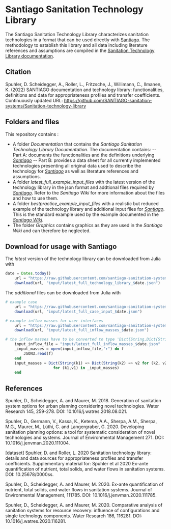 # Santiago Sanitation Technology Library

The Santiago Sanitation Technology Library characterizes sanitation technologies in a format that can be used directly with
[Santiago](https://github.com/santiago-sanitation-systems/Santiago.jl).
The methodology to establish this library and all data including literature references and assumptions are compiled in the [Sanitation Technology Library documentation](Spuhler_et_al_2023_SANTIAGO_Documentation_and_technology_data_library.pdf).

## Citation
Spuhler, D. Scheidegger, A., Roller, L., Fritzsche, J., Willimann, C., Ilmanen, K. (2022) SANTIAGO documentation and technology library: functionalities, definitions and data for appropriateness profiles and transfer coefficients. Continuously updated URL: https://github.com/SANTIAGO-sanitation-systems/Sanitation-technology-library

## Folders and files
This repository contains :
-  A folder _Documentation_ that contains the _Santiago Sanitation Technology Library Documentation_. The documentation contains:
-- Part A: documents the functionalities and the definitions underlying [_Santiago_](https://github.com/santiago-sanitation-systems/Santiago.jl/tree/a77dec97b3048b53c09a33de8aea7e165f60ef65)
-- Part B: provides a data sheet for all currently implemented technologies presenting all original data used to describe the technology for [_Santiago_](https://github.com/santiago-sanitation-systems/Santiago.jl/tree/a77dec97b3048b53c09a33de8aea7e165f60ef65) as well as literature references and assumptions.
-  A folder _latest_full_example_input_files_ with the latest version of the technology library in the json format and addtional files required by [_Santiago_](https://github.com/santiago-sanitation-systems/Santiago.jl/tree/a77dec97b3048b53c09a33de8aea7e165f60ef65). Refer to the _Santiago Wiki_ for more information about the files and how to use them.
- A folder _bestpractice_example_input_files_ with a realistic but reduced example of the technology library and additional input files for [_Santiago_](https://github.com/santiago-sanitation-systems/Santiago.jl/tree/a77dec97b3048b53c09a33de8aea7e165f60ef65). This is the standard example used by the example documented in the [_Santiago Wiki_](https://github.com/santiago-sanitation-systems/Santiago.jl/wiki).
- The folder _Graphics_ contains graphics as they are used in the _Santiago Wiki_ and can therefore be neglected.

## Download for usage with Santiago

The _latest_ version of the technology library can be downloaded from Julia with
```Julia
date = Dates.today()
    url = "https://raw.githubusercontent.com/santiago-sanitation-systems/Sanitation-technology-library/master/latest_full_example_input_files       /latest_full_technology_library.json"
    download(url, "input/latest_full_technology_library_$date.json") 
 ```
The _additional_ files can be downloaded from Julia with 
```Julia
# example case
    url = "https://raw.githubusercontent.com/santiago-sanitation-systems/Sanitation-technology-library/master/latest_full_example_input_files/latest_full_case_input.json"
    download(url, "input/latest_full_case_input_$date.json")

# example inflow masses for user interfaces
    url = "https://raw.githubusercontent.com/santiago-sanitation-systems/Sanitation-technology-library/master/latest_full_example_input_files/latest_full_inflow_masses.json"
    download(url, "input/latest_full_inflow_masses_$date.json")

# the inflow masses have to be converted to type 'Dict{String,Dict{String,Real}}'
    input_inflow_file = "input/latest_full_inflow_masses_$date.json"
    _input_masses = open(input_inflow_file,"r") do f  
        JSON3.read(f)
    end
    input_masses = Dict(String(k1) => Dict(String(k2) => v2 for (k2, v2) in v1)
                     for (k1,v1) in _input_masses)
    end
```

## References

Spuhler, D., Scheidegger, A. and Maurer, M.  2018.  Generation of sanitation system options for urban planning considering novel technologies. Water Research 145, 259-278. DOI: 10.1016/j.watres.2018.08.021.

Spuhler, D., Germann, V., Kassa, K., Ketema, A.A., Sherpa, A.M., Sherpa, M.G., Maurer, M., Lüthi, C. and Langergraber, G.  2020.  Developing sanitation planning options: a tool for systematic consideration of novel technologies and systems. Journal of Environmental Management 271. DOI: 10.1016/j.jenvman.2020.111004.

[dataset] Spuhler, D. and Roller, L. 2020  Sanitation technology library: details and data sources for appropriateness profiles and transfer coefficients. Supplementary material for: Spuhler et al 2020 Ex-ante quantification of nutrient, total solids, and water flows in sanitation systems. DOI: 10.25678/0000ss.

Spuhler, D., Scheidegger, A. and Maurer, M.  2020.  Ex-ante quantification of nutrient, total solids, and water flows in sanitation systems. Journal of Environmental Management, 111785. DOI: 10.1016/j.jenvman.2020.111785.

Spuhler, D., Scheidegger, A. and Maurer, M.  2020.  Comparative analysis of sanitation systems for resource recovery: influence of configurations and single technology components. Water Research 186, 116281. DOI: 10.1016/j.watres.2020.116281.

